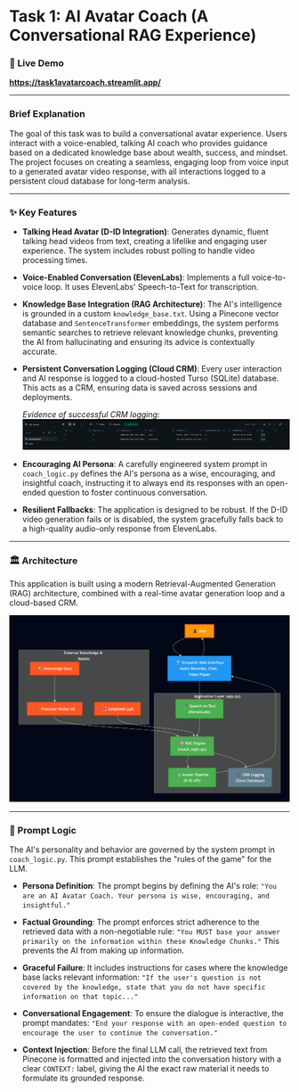 # Task 1: AI Avatar Coach (A Conversational RAG Experience)

### 🔴 Live Demo
**https://task1avatarcoach.streamlit.app/**


---

### Brief Explanation

The goal of this task was to build a conversational avatar experience. Users interact with a voice-enabled, talking AI coach who provides guidance based on a dedicated knowledge base about wealth, success, and mindset. The project focuses on creating a seamless, engaging loop from voice input to a generated avatar video response, with all interactions logged to a persistent cloud database for long-term analysis.

---

### ✨ Key Features

- **Talking Head Avatar (D-ID Integration)**: Generates dynamic, fluent talking head videos from text, creating a lifelike and engaging user experience. The system includes robust polling to handle video processing times.

- **Voice-Enabled Conversation (ElevenLabs)**: Implements a full voice-to-voice loop. It uses ElevenLabs' Speech-to-Text for transcription.

- **Knowledge Base Integration (RAG Architecture)**: The AI's intelligence is grounded in a custom `knowledge_base.txt`. Using a Pinecone vector database and `SentenceTransformer` embeddings, the system performs semantic searches to retrieve relevant knowledge chunks, preventing the AI from hallucinating and ensuring its advice is contextually accurate.

- **Persistent Conversation Logging (Cloud CRM)**: Every user interaction and AI response is logged to a cloud-hosted Turso (SQLite) database. This acts as a CRM, ensuring data is saved across sessions and deployments.

  *Evidence of successful CRM logging:*
  ![Turso Database Log](task_1_turso.png)

- **Encouraging AI Persona**: A carefully engineered system prompt in `coach_logic.py` defines the AI's persona as a wise, encouraging, and insightful coach, instructing it to always end its responses with an open-ended question to foster continuous conversation.

- **Resilient Fallbacks**: The application is designed to be robust. If the D-ID video generation fails or is disabled, the system gracefully falls back to a high-quality audio-only response from ElevenLabs.

---

### 🏛️ Architecture

This application is built using a modern Retrieval-Augmented Generation (RAG) architecture, combined with a real-time avatar generation loop and a cloud-based CRM.

![Task 1 Architecture Diagram](task_1_diagram.png)

---

### 🧠 Prompt Logic

The AI's personality and behavior are governed by the system prompt in `coach_logic.py`. This prompt establishes the "rules of the game" for the LLM.

- **Persona Definition**: The prompt begins by defining the AI's role: `"You are an AI Avatar Coach. Your persona is wise, encouraging, and insightful."`

- **Factual Grounding**: The prompt enforces strict adherence to the retrieved data with a non-negotiable rule: `"You MUST base your answer primarily on the information within these Knowledge Chunks."` This prevents the AI from making up information.

- **Graceful Failure**: It includes instructions for cases where the knowledge base lacks relevant information: `"If the user's question is not covered by the knowledge, state that you do not have specific information on that topic..."`

- **Conversational Engagement**: To ensure the dialogue is interactive, the prompt mandates: `"End your response with an open-ended question to encourage the user to continue the conversation."`

- **Context Injection**: Before the final LLM call, the retrieved text from Pinecone is formatted and injected into the conversation history with a clear `CONTEXT:` label, giving the AI the exact raw material it needs to formulate its grounded response.